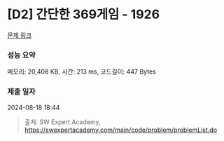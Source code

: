 # [D2] 간단한 369게임 - 1926 

[문제 링크](https://swexpertacademy.com/main/code/problem/problemDetail.do?contestProbId=AV5PTeo6AHUDFAUq) 

### 성능 요약

메모리: 20,408 KB, 시간: 213 ms, 코드길이: 447 Bytes

### 제출 일자

2024-08-18 18:44



> 출처: SW Expert Academy, https://swexpertacademy.com/main/code/problem/problemList.do